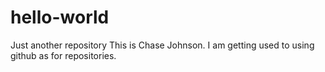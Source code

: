 # hello-world
Just another repository
This is Chase Johnson.  I am getting used to using github as for repositories.
